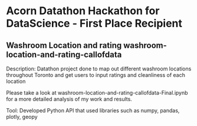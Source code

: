 # Acorn Datathon Hackathon for DataScience - First Place Recipient  
## Washroom Location and rating washroom-location-and-rating-callofdata

Description:
Datathon project done to map out different washroom locations throughout Toronto and get users to input ratings and cleanliness of each location

Please take a look at washroom-location-and-rating-callofdata-Final.ipynb for a more detailed analysis of my work and results.

Tool:
Developed Python API that used libraries such as numpy, pandas, plotly, geopy

